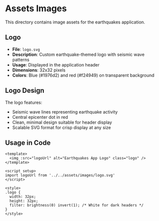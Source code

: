 # Assets Images

This directory contains image assets for the earthquakes application.

## Logo

- **File**: `logo.svg`
- **Description**: Custom earthquake-themed logo with seismic wave patterns
- **Usage**: Displayed in the application header
- **Dimensions**: 32x32 pixels
- **Colors**: Blue (#1976d2) and red (#f24949) on transparent background

## Logo Design

The logo features:
- Seismic wave lines representing earthquake activity
- Central epicenter dot in red
- Clean, minimal design suitable for header display
- Scalable SVG format for crisp display at any size

## Usage in Code

```vue
<template>
  <img :src="logoUrl" alt="Earthquakes App Logo" class="logo" />
</template>

<script setup>
import logoUrl from '../../assets/images/logo.svg'
</script>

<style>
.logo {
  width: 32px;
  height: 32px;
  filter: brightness(0) invert(1); /* White for dark headers */
}
</style>
```
